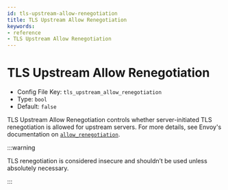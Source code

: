 ```yaml
---
id: tls-upstream-allow-renegotiation
title: TLS Upstream Allow Renegotiation
keywords:
- reference
- TLS Upstream Allow Renegotiation
---
```



# TLS Upstream Allow Renegotiation
- Config File Key: `tls_upstream_allow_renegotiation`
- Type: `bool`
- Default: `false`

TLS Upstream Allow Renegotiation controls whether server-initiated TLS renegotiation is allowed for upstream servers. For more details, see Envoy's documentation on [`allow_renegotiation`](https://www.envoyproxy.io/docs/envoy/latest/api-v3/extensions/transport_sockets/tls/v3/tls.proto).

:::warning

TLS renegotiation is considered insecure and shouldn’t be used unless absolutely necessary.

:::
